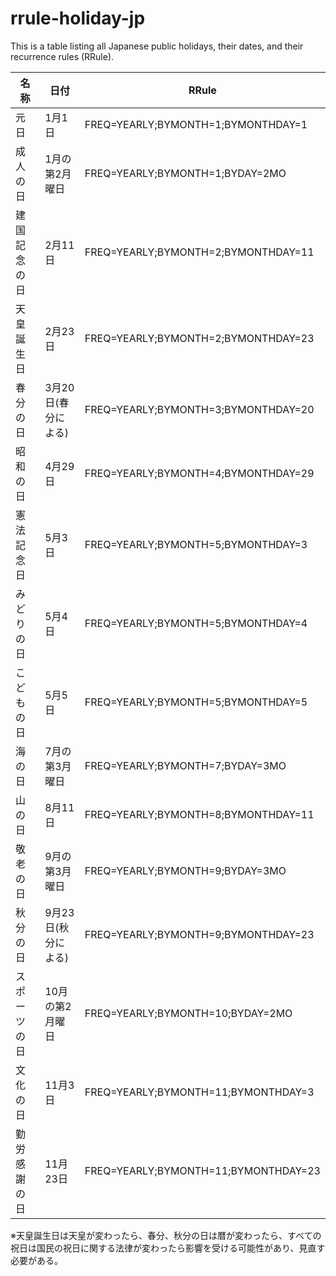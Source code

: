 # rrule-holiday-jp
This is a table listing all Japanese public holidays, their dates, and their recurrence rules (RRule).

| 名称         | 日付                    | RRule                                |
| ------------ | ----------------------- | ------------------------------------ |
| 元日         | 1月1日                  | FREQ=YEARLY;BYMONTH=1;BYMONTHDAY=1   |
| 成人の日     | 1月の第2月曜日          | FREQ=YEARLY;BYMONTH=1;BYDAY=2MO      |
| 建国記念の日 | 2月11日                 | FREQ=YEARLY;BYMONTH=2;BYMONTHDAY=11  |
| 天皇誕生日   | 2月23日                 | FREQ=YEARLY;BYMONTH=2;BYMONTHDAY=23  |
| 春分の日     | 3月20日(春分による) | FREQ=YEARLY;BYMONTH=3;BYMONTHDAY=20  |
| 昭和の日     | 4月29日                 | FREQ=YEARLY;BYMONTH=4;BYMONTHDAY=29  |
| 憲法記念日   | 5月3日                  | FREQ=YEARLY;BYMONTH=5;BYMONTHDAY=3   |
| みどりの日   | 5月4日                  | FREQ=YEARLY;BYMONTH=5;BYMONTHDAY=4   |
| こどもの日   | 5月5日                  | FREQ=YEARLY;BYMONTH=5;BYMONTHDAY=5   |
| 海の日       | 7月の第3月曜日          | FREQ=YEARLY;BYMONTH=7;BYDAY=3MO      |
| 山の日       | 8月11日                 | FREQ=YEARLY;BYMONTH=8;BYMONTHDAY=11  |
| 敬老の日     | 9月の第3月曜日          | FREQ=YEARLY;BYMONTH=9;BYDAY=3MO      |
| 秋分の日     | 9月23日(秋分による) | FREQ=YEARLY;BYMONTH=9;BYMONTHDAY=23  |
| スポーツの日 | 10月の第2月曜日         | FREQ=YEARLY;BYMONTH=10;BYDAY=2MO     |
| 文化の日     | 11月3日                 | FREQ=YEARLY;BYMONTH=11;BYMONTHDAY=3  |
| 勤労感謝の日 | 11月23日                | FREQ=YEARLY;BYMONTH=11;BYMONTHDAY=23 |

※天皇誕生日は天皇が変わったら、春分、秋分の日は暦が変わったら、すべての祝日は国民の祝日に関する法律が変わったら影響を受ける可能性があり、見直す必要がある。
